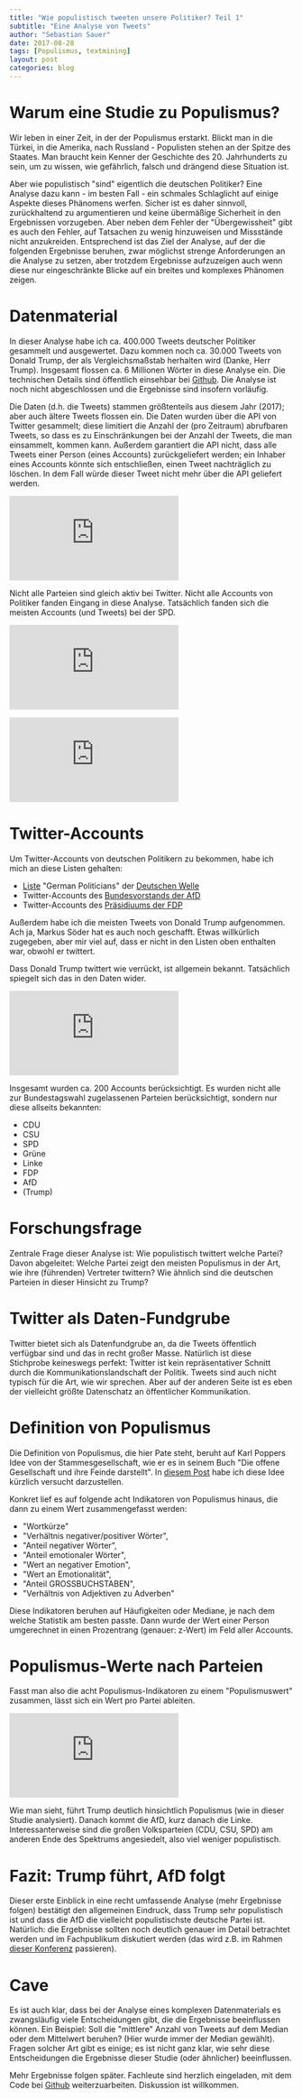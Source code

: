 ```yaml
---
title: "Wie populistisch tweeten unsere Politiker? Teil 1"
subtitle: "Eine Analyse von Tweets"
author: "Sebastian Sauer"
date: 2017-08-28
tags: [Populismus, textmining]
layout: post
categories: blog
---
```



# Warum eine Studie zu Populismus?

Wir leben in einer Zeit, in der der Populismus erstarkt. Blickt man in die Türkei, in die Amerika, nach Russland - Populisten stehen an der Spitze des Staates. Man braucht kein Kenner der Geschichte des 20. Jahrhunderts zu sein, um zu wissen, wie gefährlich, falsch und drängend diese Situation ist.

Aber wie populistisch "sind" eigentlich die deutschen Politiker? Eine Analyse dazu kann - im besten Fall - ein schmales Schlaglicht auf einige Aspekte dieses Phänomens werfen. Sicher ist es daher sinnvoll, zurückhaltend zu argumentieren und keine übermäßige Sicherheit in den Ergebnissen vorzugeben. Aber neben dem Fehler der "Übergewissheit" gibt es auch den Fehler, auf Tatsachen zu wenig hinzuweisen und Missstände nicht anzukreiden. Entsprechend ist das Ziel der Analyse, auf der die folgenden Ergebnisse beruhen, zwar möglichst strenge Anforderungen an die Analyse zu setzen, aber trotzdem Ergebnisse aufzuzeigen auch wenn diese nur eingeschränkte Blicke auf ein breites und komplexes Phänomen zeigen.


# Datenmaterial

In dieser Analyse habe ich ca. 400.000 Tweets deutscher Politiker gesammelt und ausgewertet. Dazu kommen noch ca. 30.000 Tweets von Donald Trump, der als Vergleichsmaßstab herhalten wird (Danke, Herr Trump). Insgesamt flossen ca. 6 Millionen Wörter in diese Analyse ein. Die technischen Details sind öffentlich einsehbar bei [Github](https://github.com/sebastiansauer/polits_tweet_mining). Die Analyse ist noch nicht abgeschlossen und die Ergebnisse sind insofern vorläufig.

Die Daten (d.h. die Tweets) stammen größtenteils aus diesem Jahr (2017); aber auch ältere Tweets flossen ein. Die Daten wurden über die API von Twitter gesammelt; diese limitiert die Anzahl der (pro Zeitraum) abrufbaren Tweets, so dass es zu Einschränkungen bei der Anzahl der Tweets, die man einsammelt, kommen kann. Außerdem garantiert die API nicht, dass alle Tweets einer Person (eines Accounts) zurückgeliefert werden; ein Inhaber eines Accounts könnte sich entschließen, einen Tweet nachträglich zu löschen. In dem Fall würde dieser Tweet nicht mehr über die API geliefert werden.

![](https://sebastiansauer.github.io/psy_pol/images/2017-08-28/p_tweets_timeline2.pdf)

Nicht alle Parteien sind gleich aktiv bei Twitter. Nicht alle Accounts von Politiker fanden Eingang in diese Analyse. Tatsächlich fanden sich die meisten Accounts (und Tweets) bei der SPD.


![](https://sebastiansauer.github.io/psy_pol/images/2017-08-28/p_accounts_per_party.pdf)

![](https://sebastiansauer.github.io/psy_pol/images/2017-08-28/p_tweets_day_party_md_no_trump.pdf)


# Twitter-Accounts

Um Twitter-Accounts von deutschen Politikern zu bekommen, habe ich mich an diese Listen gehalten:

- [Liste](https://twitter.com/dw_politics/lists/german-politicians/members) "German Politicians" der [Deutschen Welle](http://www.dw.com/de/unternehmen/profil/s-30626)
- Twitter-Accounts des [Bundesvorstands der AfD](https://www.afd.de/partei/bundesvorstand/)
- Twitter-Accounts des [Präsidiuums der FDP](https://www.fdp.de/seite/praesidium)

Außerdem habe ich die meisten Tweets von Donald Trump aufgenommen. Ach ja, Markus Söder hat es auch noch geschafft. Etwas willkürlich zugegeben, aber mir viel auf, dass er nicht in den Listen oben enthalten war, obwohl er twittert.

Dass Donald Trump twittert wie verrückt, ist allgemein bekannt. Tatsächlich spiegelt sich das in den Daten wider.

![](https://sebastiansauer.github.io/psy_pol/images/2017-08-28/p_tweets_day_party_md_no_trump.pdf)


Insgesamt wurden ca. 200 Accounts berücksichtigt. Es wurden nicht alle zur Bundestagswahl zugelassenen Parteien berücksichtigt, sondern nur diese allseits bekannten:

- CDU
- CSU
- SPD
- Grüne
- Linke
- FDP
- AfD
- (Trump)

# Forschungsfrage

Zentrale Frage dieser Analyse ist: Wie populistisch twittert welche Partei? Davon abgeleitet: Welche Partei zeigt den meisten Populismus in der Art, wie ihre (führenden) Vertreter twittern? Wie ähnlich sind die deutschen Parteien in dieser Hinsicht zu Trump?

# Twitter als Daten-Fundgrube

Twitter bietet sich als Datenfundgrube an, da die Tweets öffentlich verfügbar sind und das in recht großer Masse. Natürlich ist diese Stichprobe keineswegs perfekt: Twitter ist kein repräsentativer Schnitt durch die Kommunikationslandschaft der Politik. Tweets sind auch nicht typisch für die Art, wie wir sprechen. Aber auf der anderen Seite ist es eben der vielleicht größte Datenschatz an öffentlicher Kommunikation.


# Definition von Populismus

Die Definition von Populismus, die hier Pate steht, beruht auf Karl Poppers Idee von der Stammesgesellschaft, wie er es in seinem Buch "Die offene Gesellschaft und ihre Feinde darstellt". In [diesem Post](https://sebastiansauer.github.io/psy_pol/blog/Urhorde/) habe ich diese Idee kürzlich versucht darzustellen.

Konkret lief es auf folgende acht Indikatoren von Populismus hinaus, die dann zu einem Wert zusammengefasst werden:

- "Wortkürze"
- "Verhältnis negativer/positiver Wörter",
- "Anteil negativer Wörter",
- "Anteil emotionaler Wörter",
- "Wert an negativer Emotion",
- "Wert an Emotionalität",
- "Anteil GROSSBUCHSTABEN",
- "Verhältnis von Adjektiven zu Adverben"


Diese Indikatoren beruhen auf Häufigkeiten oder Mediane, je nach dem welche Statistik am besten passte. Dann wurde der Wert einer Person umgerechnet in einen Prozentrang (genauer: z-Wert) im Feld aller Accounts.

# Populismus-Werte nach Parteien

Fasst man also die acht Populismus-Indikatoren zu einem "Populismuswert" zusammen, lässt sich ein Wert pro Partei ableiten.


![](https://sebastiansauer.github.io/psy_pol/images/2017-08-28/p_party_pop_scores_2.pdf)



Wie man sieht, führt Trump deutlich hinsichtlich Populismus (wie in dieser Studie analysiert). Danach kommt die AfD, kurz danach die Linke. Interessanterweise sind die großen Volksparteien (CDU, CSU, SPD) am anderen Ende des Spektrums angesiedelt, also viel weniger populistisch.


# Fazit: Trump führt, AfD folgt

Dieser erste Einblick in eine recht umfassende Analyse (mehr Ergebnisse folgen) bestätigt den allgemeinen Eindruck, dass Trump sehr populistisch ist und dass die AfD die vielleicht populistischste deutsche Partei ist. Natürlich: die Ergebnisse sollten noch deutlich genauer im Detail betrachtet werden und im Fachpublikum diskutiert werden (das wird z.B. im Rahmen [dieser Konferenz](http://aow2017.de/) passieren).

# Cave

Es ist auch klar, dass bei der Analyse eines komplexen Datenmaterials es zwangsläufig viele Entscheidungen gibt, die die Ergebnisse beeinflussen können. Ein Beispiel: Soll die "mittlere" Anzahl von Tweets auf dem Median oder dem Mittelwert beruhen? (Hier wurde immer der Median gewählt). Fragen solcher Art gibt es einige; es ist nicht ganz klar, wie sehr diese Entscheidungen die Ergebnisse dieser Studie (oder ähnlicher) beeinflussen.

Mehr Ergebnisse folgen später. Fachleute sind herzlich eingeladen, mit dem Code bei  [Github](https://github.com/sebastiansauer/polits_tweet_mining) weiterzuarbeiten. Diskussion ist willkommen.
